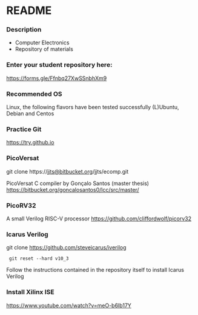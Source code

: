 # README #

### Description ###

* Computer Electronics
* Repository of materials

### Enter your student repository here: ###

https://forms.gle/Ffnbq27XwSSnbhXm9

### Recommended OS ###

Linux, the following flavors have been tested successfully (L)Ubuntu, Debian and Centos


### Practice Git ####

https://try.github.io


### PicoVersat ###

git clone https://jjts@bitbucket.org/jjts/ecomp.git

PicoVersat C compiler by Gonçalo Santos (master thesis)
https://bitbucket.org/goncalosantos0/lcc/src/master/


### PicoRV32 ###

A small Verilog RISC-V processor
https://github.com/cliffordwolf/picorv32


### Icarus Verilog ###

git clone https://github.com/steveicarus/iverilog

``` git reset --hard v10_3```

Follow the instructions contained in the repository itself to install Icarus Verilog


### Install Xilinx ISE ###

https://www.youtube.com/watch?v=meO-b6Ib17Y
